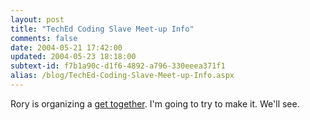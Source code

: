 ```yaml
---
layout: post
title: "TechEd Coding Slave Meet-up Info"
comments: false
date: 2004-05-21 17:42:00
updated: 2004-05-23 18:18:00
subtext-id: f7b1a90c-d1f6-4892-a796-330eeea371f1
alias: /blog/TechEd-Coding-Slave-Meet-up-Info.aspx
---
```



Rory is organizing a [get together](http://neopoleon.com/blog/posts/6252.aspx). I'm going to try to make it. We'll see.
